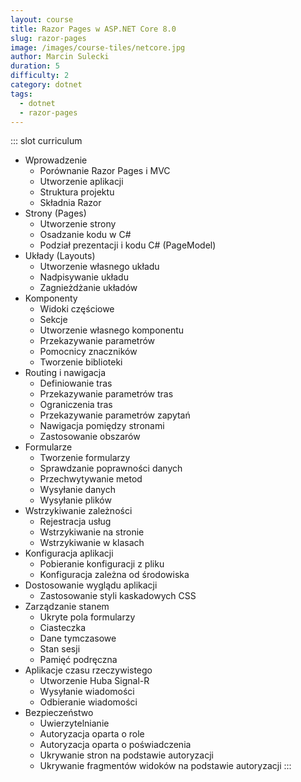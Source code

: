 ```yaml
---
layout: course
title: Razor Pages w ASP.NET Core 8.0
slug: razor-pages
image: /images/course-tiles/netcore.jpg
author: Marcin Sulecki
duration: 5
difficulty: 2
category: dotnet
tags:
  - dotnet
  - razor-pages
---
```


::: slot curriculum
* Wprowadzenie
	* Porównanie Razor Pages i MVC
	* Utworzenie aplikacji
	* Struktura projektu
	* Składnia Razor
* Strony (Pages)
	* Utworzenie strony
	* Osadzanie kodu w C#
	* Podział prezentacji i kodu C# (PageModel)
* Układy (Layouts)
	* Utworzenie własnego układu
	* Nadpisywanie układu
	* Zagnieżdżanie układów	
* Komponenty 
	* Widoki częściowe
	* Sekcje
	* Utworzenie własnego komponentu
	* Przekazywanie parametrów
	* Pomocnicy znaczników
	* Tworzenie biblioteki 
* Routing i nawigacja
	* Definiowanie tras
	* Przekazywanie parametrów tras
	* Ograniczenia tras
	* Przekazywanie parametrów zapytań
	* Nawigacja pomiędzy stronami
	* Zastosowanie obszarów
* Formularze
	* Tworzenie formularzy
	* Sprawdzanie poprawności danych
	* Przechwytywanie metod
	* Wysyłanie danych
	* Wysyłanie plików
* Wstrzykiwanie zależności
	* Rejestracja usług
	* Wstrzykiwanie na stronie 
	* Wstrzykiwanie w klasach
* Konfiguracja aplikacji
	* Pobieranie konfiguracji z pliku
	* Konfiguracja zależna od środowiska
* Dostosowanie wyglądu aplikacji
	* Zastosowanie styli kaskadowych CSS
* Zarządzanie stanem
	* Ukryte pola formularzy
	* Ciasteczka
	* Dane tymczasowe
	* Stan sesji
	* Pamięć podręczna
* Aplikacje czasu rzeczywistego
	* Utworzenie Huba Signal-R
	* Wysyłanie wiadomości
	* Odbieranie wiadomości
* Bezpieczeństwo
	* Uwierzytelnianie
	* Autoryzacja oparta o role
 	* Autoryzacja oparta o poświadczenia
 	* Ukrywanie stron na podstawie autoryzacji
 	* Ukrywanie fragmentów widoków na podstawie autoryzacji
:::